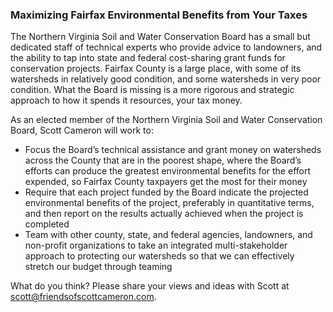 ### Maximizing Fairfax Environmental Benefits from Your Taxes

The Northern Virginia Soil and Water Conservation Board has a small but dedicated staff of technical experts who provide advice to landowners, and the ability to tap into state and federal cost-sharing grant funds for conservation projects. Fairfax County is a large place, with some of its watersheds in relatively good condition, and some watersheds in very poor condition. What the Board is missing is a more rigorous and strategic approach to how it spends it resources, your tax money. 

As an elected member of the Northern Virginia Soil and Water Conservation Board, Scott Cameron will work to:

* Focus the Board’s technical assistance and grant money on watersheds across the County that are in the poorest shape, where the Board’s efforts can produce the greatest environmental benefits for the effort expended, so Fairfax County taxpayers get the most for their money
* Require that each project funded by the Board indicate the projected environmental benefits of the project, preferably in quantitative terms, and then report on the results actually achieved when the project is completed
* Team with other county, state, and federal agencies, landowners, and non-profit organizations to take an integrated multi-stakeholder approach to protecting our watersheds so that we can effectively stretch our budget through teaming

What do you think?  Please share your views and ideas with Scott at <scott@friendsofscottcameron.com>.
